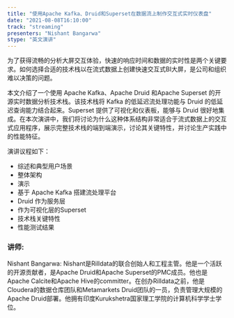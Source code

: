 ```yaml
---
title: "使用Apache Kafka、Druid和Superset在数据流上制作交互式实时仪表盘"
date: "2021-08-08T16:10:00" 
track: "streaming"
presenters: "Nishant Bangarwa"
stype: "英文演讲"
---
```

为了获得流畅的分析大屏交互体验，快速的响应时间和数据的实时性是两个关键要求。如何选择合适的技术栈以在流式数据上创建快速交互式BI大屏，是公司和组织难以决策的问题。

本文介绍了一个使用 Apache Kafka、Apache Druid 和Apache Superset 的开源实时数据分析技术栈。该技术栈将 Kafka 的低延迟流处理功能与 Druid 的低延迟查询能力结合起来。Superset 提供了可视化和仪表板，能够与 Druid 很好地集成。在本次演讲中，我们将讨论为什么这种体系结构非常适合于流式数据上的交互式应用程序，展示完整技术栈的端到端演示，讨论其关键特性，并讨论生产实践中的性能特征。

演讲议程如下：
- 综述和典型用户场景
- 整体架构
- 演示
- 基于 Apache Kafka 搭建流处理平台
- Druid 作为服务层
- 作为可视化层的Superset
- 技术栈关键特性
- 性能测试结果
 ### 讲师: 
 Nishant Bangarwa: Nishant是Rilldata的联合创始人和工程主管。他是一个活跃的开源贡献者，是Apache Druid和Apache Superset的PMC成员。他也是Apache Calcite和Apache Hive的committer。在创办Rilldata之前，他是Cloudera的数据仓库团队和Metamarkets Druid团队的一员，负责管理大规模的Apache Druid部署。他拥有印度Kurukshetra国家理工学院的计算机科学学士学位。